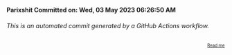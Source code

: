 **Parixshit Committed on: Wed, 03 May 2023 06:26:50 AM** <!-- 71a134b9-c893-4634-bfa0-305ac00172e6 -->

###### This is an automated commit generated by a GitHub Actions workflow.

<div align="right"><sub><sup><a href="https://github.com/Parixshit/AutoCommit.git">Read me</a></sup></sub></div>
